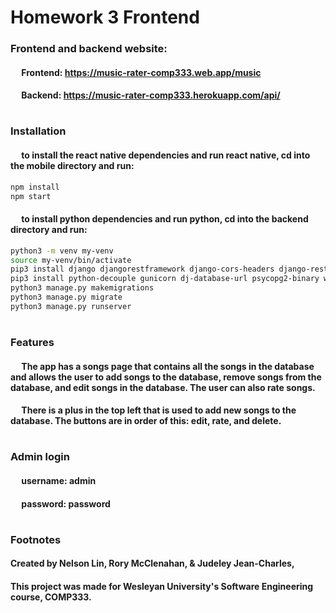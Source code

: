 # Homework 3 Frontend

### Frontend and backend website:
####  &emsp; Frontend: https://music-rater-comp333.web.app/music
####  &emsp; Backend: https://music-rater-comp333.herokuapp.com/api/

#

### Installation
####  &emsp; to install the react native dependencies and run react native, cd into the mobile directory and run: 
```zsh
npm install
npm start
```
####  &emsp; to install python dependencies and run python, cd into the backend directory and run:
```zsh
python3 -m venv my-venv
source my-venv/bin/activate
pip3 install django djangorestframework django-cors-headers django-rest-knox 
pip3 install python-decouple gunicorn dj-database-url psycopg2-binary whitenoise
python3 manage.py makemigrations
python3 manage.py migrate
python3 manage.py runserver
```

#

### Features
#### &emsp; The app has a songs page that contains all the songs in the database and allows the user to add songs to the database, remove songs from the database, and edit songs in the database. The user can also rate songs.
#### &emsp; There is a plus in the top left that is used to add new songs to the database. The buttons are in order of this: edit, rate, and delete.

#

### Admin login
#### &emsp; username: admin
#### &emsp; password: password

#

### Footnotes
#### Created by  Nelson Lin, Rory McClenahan, & Judeley Jean-Charles,
#### This project was made for Wesleyan University's Software Engineering course, COMP333. 